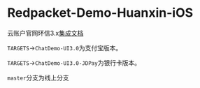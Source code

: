 # Redpacket-Demo-Huanxin-iOS

云账户官网环信3.x[集成文档](https://docs.yunzhanghu.com/integration/easemob3x/ios.html)

`TARGETS`->`ChatDemo-UI3.0`为支付宝版本。

`TARGETS`->`ChatDemo-UI3.0-JDPay`为银行卡版本。

`master`分支为线上分支
